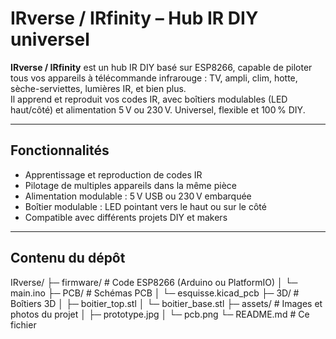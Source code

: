 # IRverse / IRfinity – Hub IR DIY universel

**IRverse / IRfinity** est un hub IR DIY basé sur ESP8266, capable de piloter tous vos appareils à télécommande infrarouge : TV, ampli, clim, hotte, sèche-serviettes, lumières IR, et bien plus.  
Il apprend et reproduit vos codes IR, avec boîtiers modulables (LED haut/côté) et alimentation 5 V ou 230 V. Universel, flexible et 100 % DIY.

---

## Fonctionnalités
- Apprentissage et reproduction de codes IR
- Pilotage de multiples appareils dans la même pièce
- Alimentation modulable : 5 V USB ou 230 V embarquée
- Boîtier modulable : LED pointant vers le haut ou sur le côté
- Compatible avec différents projets DIY et makers

---

## Contenu du dépôt
IRverse/
├─ firmware/ # Code ESP8266 (Arduino ou PlatformIO)
│ └─ main.ino
├─ PCB/ # Schémas PCB
│ └─ esquisse.kicad_pcb
├─ 3D/ # Boîtiers 3D
│ ├─ boitier_top.stl
│ └─ boitier_base.stl
├─ assets/ # Images et photos du projet
│ ├─ prototype.jpg
│ └─ pcb.png
└─ README.md # Ce fichier

